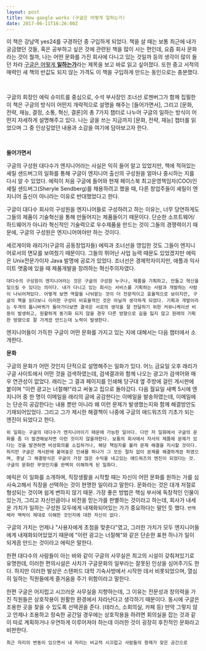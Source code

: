 ```yaml
---
layout: post
title: How google works (구글은 어떻게 일하는가)
date: 2017-06-11T16:26:00Z
---
```



이 책은 강남역 yes24를 구경하던 중 구입하게 되었다. 책을 살 때는 보통 최근에 내가 궁금했던 것들, 혹은 공부하고 싶은 것에 관련된 책을 많이 사는 편인데, 요즘 회사 문화라는 것이 뭘까, 나는 어떤 문화를 가진 회사에 다니고 있는 것일까 등의 생각이 많이 들던 차라 <u>구글은 어떻게 <b>일하는가</b></u>라는 제목을 보고 바로 읽고 싶어졌다. 또한 중고 서적의 매력인 새 책의 반값도 되지 않는 가격도 이 책을 구입하게 만드는 동인으로는 충분했다. 

<br>


구글의 회장인 에릭 슈미트를 중심으로, 수석 부사장인 조너선 로젠버그가 함께 집필한 이 책은 구글의 방식이 어떤지 개략적으로 설명을 해주는 [들어가면서], 그리고 [문화, 전략, 재능, 결정, 소통, 혁신, 결론]의 총 7가지 챕터로 나누어 구글의 일하는 방식이 어떤지 자세하게 설명해주고 있다. 
나는 글을 쓰는 지금까지 [문화, 전략, 재능] 챕터를 읽었으며 그 중 인상깊었던 내용과 소감을 여기에 담아보고자 한다. 

<br>

**들어가면서**

구글의 구성원 대다수가 엔지니어라는 사실은 익히 들어 알고 있었지만, 책에 적혀있는 셰릴 샌드버그의 일화를 통해 구글이 엔지니어 출신의 구성원을 얼마나 중시하는 지를 다시 알 수 있었다. 에릭이 처음 구글에 들어와 현재 페이스북 최고운영책임자(COO)인 셰릴 샌드버그(Sheryle Sendberg)를 채용하려고 했을 때, 다른 창업주들이 셰릴이 엔지니어 출신이 아니라는 이유로 반대했었다고 한다.

구글이 대다수 회사의 구성원을 엔지니어들로 구성하려고 하는 이유는, 너무 당연하게도 그들의 제품이 기술혁신을 통해 만들어지는 제품들이기 때문이다. 단순한 소프트웨어/하드웨어가 아니라 혁신적인 기술력으로 우수제품을 만드는 것이 그들의 경쟁력이기 때문에, 구글의 구성원은 엔지니어여야만 하는 것이다. 

세르게이와 래리가(구글의 공동창업자들) 에릭과 조너선을 영입한 것도 그들이 엔지니어로서의 면모를 보여줬기 때문이다. 그들의 뛰어난 사업 능력 때문도 있었겠지만 에릭은 Unix전문가이자 Java 발명에 공로가 있었다. 조너선은 경제학자이지만, 애플과 익사이트 앳홈에 있을 때 제품개발을 장려하는 혁신주의자였다. 

```
대다수의 구성원이 엔지니어라는 것은 구글의 구성원 누구나, 제품을 기획하고, 만들고 혁신을 일으킬 수 있다는 의미다. 내가 다니고 있는 회사는 서비스를 기획하는 사람과 개발하는 사람이 나뉘어져있다. 어떻게 보면 역할을 나눠맡는 것이 더 전문적이고 효율적으로 보이지만, 구글의 책을 읽다보니 이러한 구성이 비효율적인 것은 아닐까 생각하게 되었다. 기획과 개발이라는 두개의 톱니바퀴가 돌아가다보면 결국은 서로의 생각을 잘 전달하기 위한 커뮤니케이션 비용이 발생하고, 원활하게 동기화 되지 않을 경우 다른 방향으로 길을 잃지 않고 원래의 기획한 방향으로 잘 가게끔 만드는데 노력이 발생한다. 
```

엔지니어들이 가득한 구글이 어떤 문화를 가지고 있는 지에 대해서는 다음 챕터에서 소개한다. 



**문화**

구글의 문화가 어떤 것인지 단적으로 설명해주는 일화가 있다. 어느 금요일 오후 래리가 구글 사이트에서 어떤 것을 검색하였는데, 검색결과와 함께 나오는 광고가 검색어와 매우 연관성이 없었다. 래리는 그 결과 페이지를 인쇄해 당구대 옆 주방에 걸린 게시판에 붙이며 "이런 광고는 너절해!"라고 써놓고 집으로 돌아갔다. 다음 월요일 새벽 5시에 엔지니어 중 한 명이 이메일을 래리의 글에 공감한다는 이메일을 발송하였는데, 이메일에는 단순히 공감한다는 내용 뿐만 아니라 왜 이런 문제가 발생했는지와 함께  해결방안도 기재되어있었다. 그리고 그가 제시한 해결책이 나중에 구글의 애드워즈의 기초가 되는 엔진이 되었다고 한다. 

```
위 일화는 구글의 대다수가 엔지니어이기 때문에 가능한 일이다. 다만 저 일화에서 구글의 문화를 좀 더 발견해보자면 이런 것이지 않을까한다. 보통의 회사에서 자사의 제품에 문제가 있다는 것을 발견하면 비상회의를 소집하거나, 해당 책임자를 불러 문제 해결을 지시할 것이다. 하지만 구글은 게시판에 붙여놓은 인쇄물 하나가 그 모든 절차 없이 문제를 해결하게끔 하였으며, 훗날 그 해결방식은 구글이 가장 많은 수익을 내고있는 애드워즈의 엔진이 되었다는 것. 구글의 문화란 무엇인지를 완벽히 이해하게 된 일화다. 
```
에릭은 이 일화를 소개하며, 직장생활을 시작할 때는 자신이 어떤 문화를 원하는 가를 심사숙고해서 직장을 선택하는 것이 현명한 일이라고 말한다. 문화라는 것은 대개 저절로 형성되는 것이며 쉽게 변하지 않기 때문. 가장 좋은 방법은 핵심 부서에 독창적인 인물이 있는가, 그리고 자신만큼이나 비전을 믿는가를 판별하는 것이라고 하는데, 회사가 내세운 가치가 일하는 구성원 모두에게 내재화되어있는 가가 중요하다는 말인 듯 했다. ``번역체라 맥락이 제대로 이해한 것인지에 대한 자신이 없다.`` 

구글의 가치는 언제나 "사용자에게 초첨을 맞춘다"였고, 그러한 가치가 모두 엔지니어들에게 내재화되어있었기 때문에 "이런 광고는 너절해"와 같은 단순한 표현 하나가 일이 되게끔 만드는 것이라고 에릭은 말한다. 
 
 
한편 대다수의 사람들이 아는 바와 같이 구글의 사무실은 최고의 시설이 갖춰져있기로 유명한데, 이러한 편의시설은 사치가 구글문화의 일부라는 잘못된 인상을 심어주기도 한다. 하지만 이러한 발상은 스탠퍼드 대학 기숙사방에서 시작한 데서 비롯되었으며, 열심히 일하는 직원들에게 즐거움을 주기 위함이라고 말한다. 

한편 구글은 어지럽고 시끄러운 사무실을 지향하는데, 그 이유는  전문성과 창의력을 가진 직원들은 상호작용이 원활한 환경에서 자라난다고 생각하기 때문이다. 동시에 구글은 조용한 곳을 찾을 수 있도록 선택권을 준다. (테라스, 소회의실, 카페 등)
만약 그렇지 않고 언제나 조용하고 정숙한 공간일 경우에는 상호작용을 하려면 회의실을 잡는 것과 같이 따로 계획하거나 우연하게 이루어져야 하는데 이러한 것이 굉장히 후진적인 문화라고 비판한다.  

```
최근 자리의 변동이 있으면서 내 자리는 비교적 시끄럽고 사람들의 왕래가 잦은 공간으로 
```
